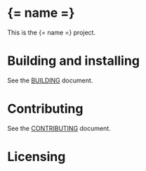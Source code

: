# {= name =}

This is the {= name =} project.

# Building and installing

See the [BUILDING](BUILDING.md) document.

# Contributing

See the [CONTRIBUTING](CONTRIBUTING.md) document.

# Licensing

<!--
Please go to https://choosealicense.com/licenses/ and choose a license that
fits your needs. The recommended license for a project of this type is the
{% if exe %}GNU AGPLv3{% else %}Boost Software License 1.0{% end %}.
-->
